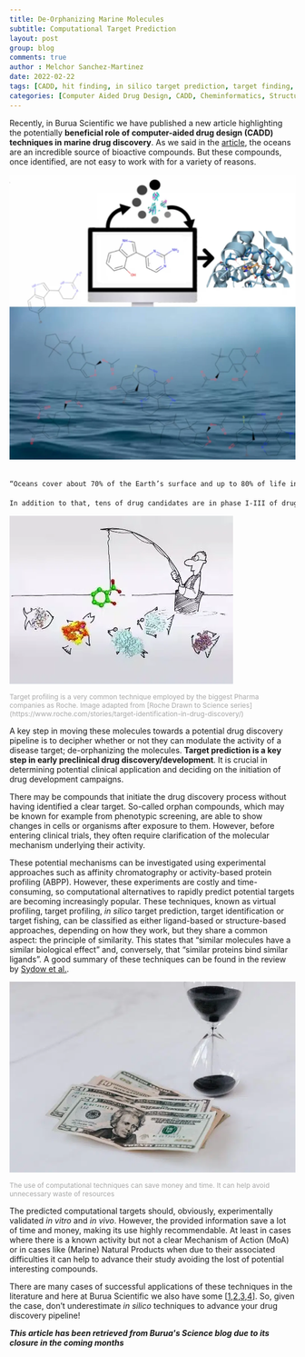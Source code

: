 ```yaml
---
title: De-Orphanizing Marine Molecules
subtitle: Computational Target Prediction
layout: post
group: blog
comments: true
author : Melchor Sanchez-Martinez
date: 2022-02-22
tags: [CADD, hit finding, in silico target prediction, target finding, target fishing, target profiling, virtual screening]
categories: [Computer Aided Drug Design, CADD, Cheminformatics, Structure Based Drug Design, SBDD, Target Prediction]
---
```

<!-- excerpt-start -->
Recently, in Burua Scientific we have published a new article highlighting the potentially **beneficial role of computer-aided drug design (CADD) techniques in marine drug discovery**. As we said in the [article](https://www.mdpi.com/1660-3397/20/1/53/htm), the oceans are an incredible source of bioactive compounds. But these compounds, once identified, are not easy to work with for a variety of reasons.

<img src="https://github.com/MelchorSanchez/MelchorSanchez.github.io/blob/master/static/img/blog/mardrugs2022-1024x1021.webp" alt="Target fishing, Target finding, marine molecules">
<p style="font-size:12px;color:darkgrey" class="text-center"></p>

~~~html

“Oceans cover about 70% of the Earth’s surface and up to 80% of life inhabits them, offering a huge diversity of enzymes and bioactive compounds that can be exploited in different areas, including drug discovery. Biodiversity directly relates to chemodiversity, providing huge opportunities for discovering novel therapeutics with novel mechanisms of action. Marine natural products (MNPs) have been a rich source of drug-like compounds for decades. In 2020, there were eight marine-derived products approved as drugs by the United States Food and Drug Administration (US FDA) or the European Medicines Agency (EMA).

In addition to that, tens of drug candidates are in phase I-III of drug development, highlighting the increasing potential of MNPs. Once the compounds have been obtained, their complex structures and their molecular targets can be difficult to establish, particularly when the amount of compounds is very small. All these factors must be added to the proper implementation of the Nagoya Protocol and the bioavailability of marine natural products, making computational techniques particularly useful in these cases. *in silico* Computer Aided Drug Design techniques help to reduce the number of experiments needed and, in addition, do not require biological samples, helping to overcome, at least partially, the above-mentioned difficulties and to protect biodiversity in sensitive habitats.”

~~~
<img src="https://github.com/MelchorSanchez/MelchorSanchez.github.io/blob/master/static/img/blog/trget_fishing.png.webp" alt="Target fishing, Target finding, marine molecules">
<p style="font-size:12px;color:darkgrey" class="text-center">Target profiling is a very common technique employed by the biggest Pharma companies as Roche. Image adapted from [Roche Drawn to Science series](https://www.roche.com/stories/target-identification-in-drug-discovery/) </p>


A key step in moving these molecules towards a potential drug discovery pipeline is to decipher whether or not they can modulate the activity of a disease target; de-orphanizing the molecules. **Target prediction is a key step in early preclinical drug discovery/development**. It is crucial in determining potential clinical application and deciding on the initiation of drug development campaigns.


There may be compounds that initiate the drug discovery process without having identified a clear target. So-called orphan compounds, which may be known for example from phenotypic screening, are able to show changes in cells or organisms after exposure to them. However, before entering clinical trials, they often require clarification of the molecular mechanism underlying their activity.


These potential mechanisms can be investigated using experimental approaches such as affinity chromatography or activity-based protein profiling (ABPP). However, these experiments are costly and time-consuming, so computational alternatives to rapidly predict potential targets are becoming increasingly popular. These techniques, known as virtual profiling, target profiling, *in silico* target prediction, target identification or target fishing, can be classified as either ligand-based or structure-based approaches, depending on how they work, but they share a common aspect: the principle of similarity. This states that “similar molecules have a similar biological effect” and, conversely, that “similar proteins bind similar ligands”. A good summary of these techniques can be found in the review by [Sydow et al.](https://scholarlypublications.universiteitleiden.nl/access/item:2911115/view).


<img src="https://github.com/MelchorSanchez/MelchorSanchez.github.io/blob/master/static/img/blog/pexels-karolina-grabowska-4386235-768x512.jpg.webp" alt="Pexels. Karolina Grabowska. pexels-karolina-grabowska-4386235-768x512.jpg">
<p style="font-size:12px;color:darkgrey" class="text-center">The use of computational techniques can save money and time. It can help avoid unnecessary waste of resources</p>


The predicted computational targets should, obviously, experimentally validated *in vitro* and *in vivo*. However, the provided information save a lot of time and money, making its use highly recommendable. At least in cases where there is a known activity but not a clear Mechanism of Action (MoA) or in cases like (Marine) Natural Products when due to their associated difficulties it can help to advance their study avoiding the lost of potential interesting compounds.


There are many cases of successful applications of these techniques in the literature and here at Burua Scientific we also have some [[1](https://www.mdpi.com/1660-3397/20/1/53/htm),[2](https://www.mdpi.com/2218-273X/10/4/639/htm),[3](https://www.sciencedirect.com/science/article/pii/S0278691519303047),[4](https://onlinelibrary.wiley.com/doi/pdf/10.1111/acel.12772)]. So, given the case, don’t underestimate *in silico* techniques to advance your drug discovery pipeline!


***This article has been retrieved from Burua's Science blog due to its closure in the coming months***
